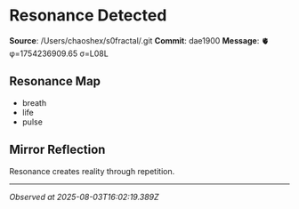# Resonance Detected

**Source**: /Users/chaoshex/s0fractal/.git
**Commit**: dae1900
**Message**: 🫀 φ=1754236909.65 σ=L08L 

## Resonance Map
- breath
- life
- pulse

## Mirror Reflection
Resonance creates reality through repetition.

---
*Observed at 2025-08-03T16:02:19.389Z*
